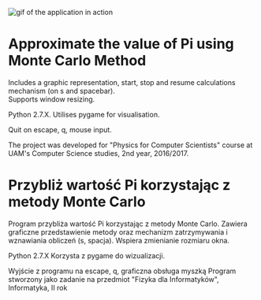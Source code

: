 ![gif of the application in action](http://imgur.com/a/18PNk)
# Approximate the value of Pi using Monte Carlo Method 
Includes a graphic representation, start, stop and resume calculations mechanism (on s and spacebar).  
Supports window resizing.

Python 2.7.X.
Utilises pygame for visualisation.  

Quit on escape, q, mouse input.

The project was developed for "Physics for Computer Scientists" course at UAM's Computer Science studies, 2nd year, 2016/2017.

# Przybliż wartość Pi korzystając z metody Monte Carlo
Program przybliża wartość Pi korzystając z metody Monte Carlo.
Zawiera graficzne przedstawienie metody oraz mechanizm zatrzymywania i wznawiania obliczeń (s, spacja).
Wspiera zmienianie rozmiaru okna.

Python 2.7.X
Korzysta z pygame do wizualizacji.

Wyjście z programu na escape, q, graficzna obsługa myszką
Program stworzony jako zadanie na przedmiot "Fizyka dla Informatyków", Informatyka, II rok
